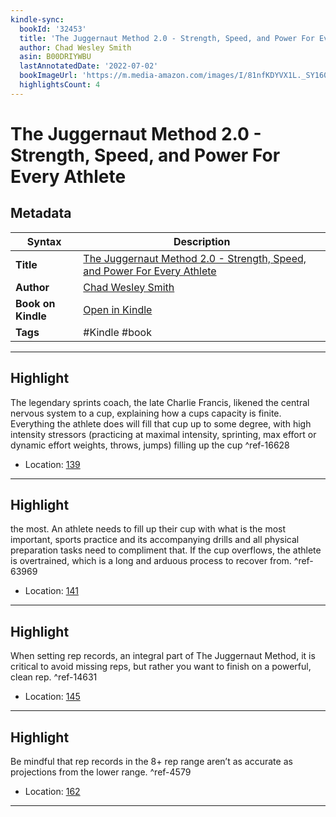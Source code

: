 ```yaml
---
kindle-sync:
  bookId: '32453'
  title: 'The Juggernaut Method 2.0 - Strength, Speed, and Power For Every Athlete'
  author: Chad Wesley Smith
  asin: B00DRIYWBU
  lastAnnotatedDate: '2022-07-02'
  bookImageUrl: 'https://m.media-amazon.com/images/I/81nfKDYVX1L._SY160.jpg'
  highlightsCount: 4
---
```

# The Juggernaut Method 2.0 - Strength, Speed, and Power For Every Athlete

## Metadata

| Syntax | Description |
| ---------- | ---------- |
| **Title** | [The Juggernaut Method 2.0 - Strength, Speed, and Power For Every Athlete](https://www.amazon.com/dp/B00DRIYWBU?&linkCode=ll1&tag=jwtwkm-20&language=en_US&ref_=as_li_ss_tl) |
| **Author** | [Chad Wesley Smith](https://www.amazon.com/Chad-Wesley-Smith/e/B076PRGFVK/ref=dp_byline_cont_ebooks_1) |
| **Book on Kindle** | <a href="kindle://book?action=open&asin=B00DRIYWBU" target="_blank">Open in Kindle</a> |
| **Tags** | #Kindle #book |

---

## Highlight

The legendary sprints coach, the late Charlie Francis, likened the central nervous system to a cup, explaining how a cups capacity is finite. Everything the athlete does will fill that cup up to some degree, with high intensity stressors (practicing at maximal intensity, sprinting, max effort or dynamic effort weights, throws, jumps) filling up the cup ^ref-16628
- Location: [139](kindle://book?action=open&asin=B00DRIYWBU&location=139)

---
## Highlight

the most. An athlete needs to fill up their cup with what is the most important, sports practice and its accompanying drills and all physical preparation tasks need to compliment that. If the cup overflows, the athlete is overtrained, which is a long and arduous process to recover from. ^ref-63969
- Location: [141](kindle://book?action=open&asin=B00DRIYWBU&location=141)

---
## Highlight

When setting rep records, an integral part of The Juggernaut Method, it is critical to avoid missing reps, but rather you want to finish on a powerful, clean rep. ^ref-14631
- Location: [145](kindle://book?action=open&asin=B00DRIYWBU&location=145)

---
## Highlight

Be mindful that rep records in the 8+ rep range aren’t as accurate as projections from the lower range. ^ref-4579
- Location: [162](kindle://book?action=open&asin=B00DRIYWBU&location=162)

---
